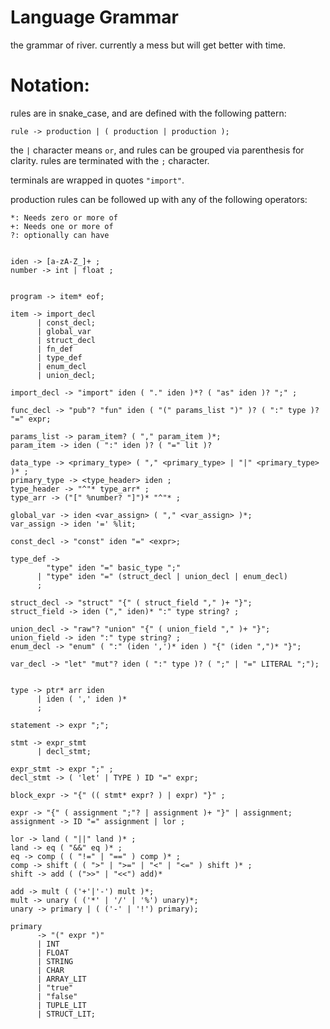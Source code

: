 Language Grammar
===
the grammar of river. currently a mess but will get better with time.

# Notation:

rules are in snake_case, and are defined with the following pattern:

```
rule -> production | ( production | production );
```

the `|` character means `or`, and rules can be grouped via parenthesis for clarity.
rules are terminated with the `;` character.

terminals are wrapped in quotes `"import"`.

production rules can be followed up with any of the following operators:
```
*: Needs zero or more of
+: Needs one or more of
?: optionally can have
```

```

iden -> [a-zA-Z_]+ ;
number -> int | float ;


program -> item* eof;

item -> import_decl
      | const_decl;
      | global_var
      | struct_decl
      | fn_def
      | type_def
      | enum_decl
      | union_decl;

import_decl -> "import" iden ( "." iden )*? ( "as" iden )? ";" ;

func_decl -> "pub"? "fun" iden ( "(" params_list ")" )? ( ":" type )? "=" expr;

params_list -> param_item? ( "," param_item )*;
param_item -> iden ( ":" iden )? ( "=" lit )?

data_type -> <primary_type> ( "," <primary_type> | "|" <primary_type> )* ;
primary_type -> <type_header> iden ;
type_header -> "^"* type_arr* ;
type_arr -> ("[" %number? "]")* "^"* ;

global_var -> iden <var_assign> ( "," <var_assign> )*;
var_assign -> iden '=' %lit;

const_decl -> "const" iden "=" <expr>;

type_def ->
        "type" iden "=" basic_type ";"
      | "type" iden "=" (struct_decl | union_decl | enum_decl)
      ;

struct_decl -> "struct" "{" ( struct_field "," )+ "}";
struct_field -> iden ("," iden)* ":" type string? ;

union_decl -> "raw"? "union" "{" ( union_field "," )+ "}";
union_field -> iden ":" type string? ;
enum_decl -> "enum" ( ":" (iden ',')* iden ) "{" (iden ",")* "}";

var_decl -> "let" "mut"? iden ( ":" type )? ( ";" | "=" LITERAL ";"); 


type -> ptr* arr iden
      | iden ( ',' iden )*
      ;

statement -> expr ";";

stmt -> expr_stmt
      | decl_stmt;

expr_stmt -> expr ";" ;
decl_stmt -> ( 'let' | TYPE ) ID "=" expr;

block_expr -> "{" (( stmt* expr? ) | expr) "}" ; 

expr -> "{" ( assignment ";"? | assignment )+ "}" | assignment;
assignment -> ID "=" assignment | lor ;

lor -> land ( "||" land )* ;
land -> eq ( "&&" eq )* ;
eq -> comp ( ( "!=" | "==" ) comp )* ;
comp -> shift ( ( ">" | ">=" | "<" | "<=" ) shift )* ;
shift -> add ( (">>" | "<<") add)*

add -> mult ( ('+'|'-') mult )*;
mult -> unary ( ('*' | '/' | '%') unary)*;
unary -> primary | ( ('-' | '!') primary);

primary 
      -> "(" expr ")"
      | INT 
      | FLOAT
      | STRING
      | CHAR
      | ARRAY_LIT
      | "true" 
      | "false" 
      | TUPLE_LIT 
      | STRUCT_LIT;

```
